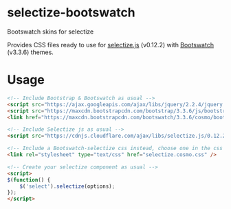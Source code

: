 # selectize-bootswatch
Bootswatch skins for selectize

Provides CSS files ready to use for [selectize.js](http://selectize.github.io/selectize.js/) (v0.12.2) with [Bootswatch](https://bootswatch.com/) (v3.3.6) themes.

# Usage
```html
<!-- Include Bootstrap & Bootswatch as usual -->
<script src="https://ajax.googleapis.com/ajax/libs/jquery/2.2.4/jquery.min.js"></script>
<script src="https://maxcdn.bootstrapcdn.com/bootstrap/3.3.6/js/bootstrap.min.js"></script>
<link href="https://maxcdn.bootstrapcdn.com/bootswatch/3.3.6/cosmo/bootstrap.min.css" rel="stylesheet" />

<!-- Include Selectize js as usual -->
<script src="https://cdnjs.cloudflare.com/ajax/libs/selectize.js/0.12.2/js/standalone/selectize.min.js"></script>

<!-- Include a Bootswatch-selectize css instead, choose one in the css folder corresponding to your selected bootswatch theme -->
<link rel="stylesheet" type="text/css" href="selectize.cosmo.css" />

<!-- Create your selectize component as usual -->
<script>
$(function() {
	$('select').selectize(options);
});
</script>
```
